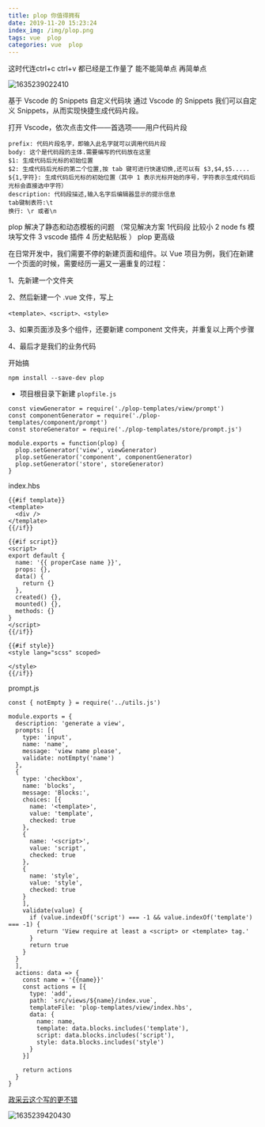 ```yaml
---
title: plop 你值得拥有
date: 2019-11-20 15:23:24
index_img: /img/plop.png
tags: vue  plop
categories: vue  plop
---
```


这时代连ctrl+c  ctrl+v 都已经是工作量了
能不能简单点
再简单点

![1635239022410](1635239022410.png)

基于 Vscode 的 Snippets 自定义代码块
通过 Vscode 的 Snippets 我们可以自定义 Snippets，从而实现快捷生成代码片段。

打开 Vscode，依次点击文件——首选项——用户代码片段

```
prefix: 代码片段名字，即输入此名字就可以调用代码片段
body: 这个是代码段的主体.需要编写的代码放在这里    
$1: 生成代码后光标的初始位置
$2: 生成代码后光标的第二个位置,按 tab 键可进行快速切换,还可以有 $3,$4,$5.....
${1,字符}: 生成代码后光标的初始位置（其中 1 表示光标开始的序号，字符表示生成代码后光标会直接选中字符）
description: 代码段描述,输入名字后编辑器显示的提示信息
tab键制表符:\t
换行: \r 或者\n
```

plop 解决了静态和动态模板的问题
（常见解决方案 1代码段 比较小   2 node fs 模块写文件  3 vscode 插件 4 历史粘贴板 ）
plop 更高级

在日常开发中，我们需要不停的新建页面和组件。以 Vue 项目为例，我们在新建一个页面的时候，需要经历一遍又一遍重复的过程：

1、先新建一个文件夹

2、然后新建一个 .vue 文件，写上 
```
<template>、<script>、<style>
```

3、如果页面涉及多个组件，还要新建 component 文件夹，并重复以上两个步骤

4、最后才是我们的业务代码



开始搞

```
npm install --save-dev plop
```

- 项目根目录下新建 `plopfile.js`

```
const viewGenerator = require('./plop-templates/view/prompt')
const componentGenerator = require('./plop-templates/component/prompt')
const storeGenerator = require('./plop-templates/store/prompt.js')

module.exports = function(plop) {
  plop.setGenerator('view', viewGenerator)
  plop.setGenerator('component', componentGenerator)
  plop.setGenerator('store', storeGenerator)
}

```

index.hbs

```
{{#if template}}
<template>
  <div />
</template>
{{/if}}

{{#if script}}
<script>
export default {
  name: '{{ properCase name }}',
  props: {},
  data() {
    return {}
  },
  created() {},
  mounted() {},
  methods: {}
}
</script>
{{/if}}

{{#if style}}
<style lang="scss" scoped>

</style>
{{/if}}

```

prompt.js

```
const { notEmpty } = require('../utils.js')

module.exports = {
  description: 'generate a view',
  prompts: [{
    type: 'input',
    name: 'name',
    message: 'view name please',
    validate: notEmpty('name')
  },
  {
    type: 'checkbox',
    name: 'blocks',
    message: 'Blocks:',
    choices: [{
      name: '<template>',
      value: 'template',
      checked: true
    },
    {
      name: '<script>',
      value: 'script',
      checked: true
    },
    {
      name: 'style',
      value: 'style',
      checked: true
    }
    ],
    validate(value) {
      if (value.indexOf('script') === -1 && value.indexOf('template') === -1) {
        return 'View require at least a <script> or <template> tag.'
      }
      return true
    }
  }
  ],
  actions: data => {
    const name = '{{name}}'
    const actions = [{
      type: 'add',
      path: `src/views/${name}/index.vue`,
      templateFile: 'plop-templates/view/index.hbs',
      data: {
        name: name,
        template: data.blocks.includes('template'),
        script: data.blocks.includes('script'),
        style: data.blocks.includes('style')
      }
    }]

    return actions
  }
}

```

[政采云这个写的更不错](https://mp.weixin.qq.com/s?src=11&timestamp=1635238049&ver=3397&signature=XhxckxmQJbOV8XfbzjKEKwAUVdLu*q0A0CLP2*Hfez12F27UbOx1JtORtmjkHvZvOzswQSicEne7ipw3XXFZy11KQFltNdsHpVLfNXVgOQQwuzAy6fG5uOLpkE*Gxgdr&new=1)

![1635239420430](1635239420430.png)